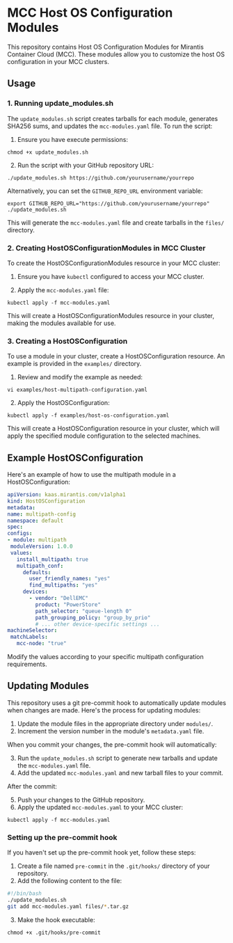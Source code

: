 # MCC Host OS Configuration Modules

This repository contains Host OS Configuration Modules for Mirantis Container Cloud (MCC). These modules allow you to customize the host OS configuration in your MCC clusters.

## Usage

### 1. Running update_modules.sh

The `update_modules.sh` script creates tarballs for each module, generates SHA256 sums, and updates the `mcc-modules.yaml` file. To run the script:

1. Ensure you have execute permissions:
```shell
chmod +x update_modules.sh
```

2. Run the script with your GitHub repository URL:
```shell
./update_modules.sh https://github.com/yourusername/yourrepo
```
Alternatively, you can set the `GITHUB_REPO_URL` environment variable:

```shell
export GITHUB_REPO_URL="https://github.com/yourusername/yourrepo"
./update_modules.sh
```

This will generate the `mcc-modules.yaml` file and create tarballs in the `files/` directory.

### 2. Creating HostOSConfigurationModules in MCC Cluster

To create the HostOSConfigurationModules resource in your MCC cluster:

1. Ensure you have `kubectl` configured to access your MCC cluster.

2. Apply the `mcc-modules.yaml` file:
```shell
kubectl apply -f mcc-modules.yaml
```

This will create a HostOSConfigurationModules resource in your cluster, making the modules available for use.

### 3. Creating a HostOSConfiguration

To use a module in your cluster, create a HostOSConfiguration resource. An example is provided in the `examples/` directory.

1. Review and modify the example as needed:
```shell
vi examples/host-multipath-configuration.yaml
```

2. Apply the HostOSConfiguration:
```shell
kubectl apply -f examples/host-os-configuration.yaml
```

This will create a HostOSConfiguration resource in your cluster, which will apply the specified module configuration to the selected machines.

## Example HostOSConfiguration

Here's an example of how to use the multipath module in a HostOSConfiguration:

```yaml
apiVersion: kaas.mirantis.com/v1alpha1
kind: HostOSConfiguration
metadata:
name: multipath-config
namespace: default
spec:
configs:
- module: multipath
 moduleVersion: 1.0.0
 values:
   install_multipath: true
   multipath_conf:
     defaults:
       user_friendly_names: "yes"
       find_multipaths: "yes"
     devices:
       - vendor: "DellEMC"
         product: "PowerStore"
         path_selector: "queue-length 0"
         path_grouping_policy: "group_by_prio"
         # ... other device-specific settings ...
machineSelector:
 matchLabels:
   mcc-node: "true"
```

Modify the values according to your specific multipath configuration requirements.

## Updating Modules

This repository uses a git pre-commit hook to automatically update modules when changes are made. Here's the process for updating modules:

1. Update the module files in the appropriate directory under `modules/`.
2. Increment the version number in the module's `metadata.yaml` file.

When you commit your changes, the pre-commit hook will automatically:

3. Run the `update_modules.sh` script to generate new tarballs and update the `mcc-modules.yaml` file.
4. Add the updated `mcc-modules.yaml` and new tarball files to your commit.

After the commit:

5. Push your changes to the GitHub repository.
6. Apply the updated `mcc-modules.yaml` to your MCC cluster:
```shell
kubectl apply -f mcc-modules.yaml
```

### Setting up the pre-commit hook

If you haven't set up the pre-commit hook yet, follow these steps:

1. Create a file named `pre-commit` in the `.git/hooks/` directory of your repository.
2. Add the following content to the file:

```bash
#!/bin/bash
./update_modules.sh
git add mcc-modules.yaml files/*.tar.gz
```
3. Make the hook executable:
```shell
chmod +x .git/hooks/pre-commit
```

   

